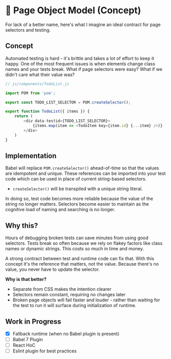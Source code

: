 # 🐩 Page Object Model (Concept)

For lack of a better name, here's what I imagine an ideal contract for page selectors and testing.

## Concept

Automated testing is hard - it's brittle and takes a lot of effort to keep it happy. One of the most frequent issues is when elements change class names and your tests break. What if page selectors were easy? What if we didn't care what their value was?

```js
// js/components/TodoList.js

import POM from 'pom';

export const TODO_LIST_SELECTOR = POM.createSelector();

export function TodoList({ items }) {
    return (
        <div data-testid={TODO_LIST_SELECTOR}>
            {items.map(item => <TodoItem key={item.id} {...item} />)}
        </div>
    )
}
```

## Implementation

Babel will replace `POM.createSelector()` ahead-of-time so that the values are idempotent and unique. These references can be imported into your test code which can be used in place of current string-based selectors.

- `createSelector()` will be transpiled with a unique string literal.

In doing so, test code becomes more reliable because the value of the string no longer matters. Selectors become easier to maintain as the cognitive load of naming and searching is no longer.

## Why this?

Hours of debugging broken tests can save minutes from using good selectors. Tests break so often because we rely on flakey factors like class names or dynamic strings. This costs so much in time and money. 

A strong contract between test and runtime code can fix that. With this concept it's the reference that matters, not the value. Because there's no value, you never have to update the selector.

**Why is that better?**
- Separate from CSS makes the intention clearer
- Selectors remain constant, requiring no changes later
- Broken page objects will fail faster and louder - rather than waiting for the test to run it will surface during initialization of runtime.



## Work in Progress

- [X] Fallback runtime (when no Babel plugin is present)
- [ ] Babel 7 Plugin
- [ ] React HoC
- [ ] Eslint plugin for best practices